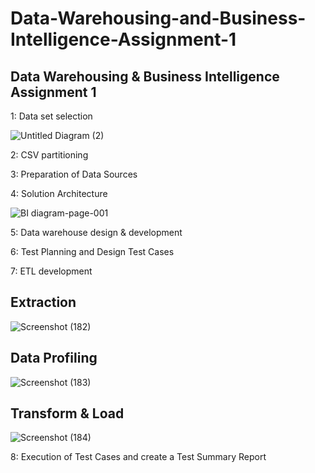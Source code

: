 # Data-Warehousing-and-Business-Intelligence-Assignment-1

Data Warehousing & Business Intelligence Assignment 1
-------------------------------------------------------
 1: Data set selection 
 
 ![Untitled Diagram (2)](https://user-images.githubusercontent.com/53893019/80776161-48feff80-8b7f-11ea-9c86-12e068021d37.jpg)

 2: CSV partitioning
 
 3: Preparation of Data Sources
 
 4: Solution Architecture  
 
![BI diagram-page-001](https://user-images.githubusercontent.com/53893019/80776128-2ec52180-8b7f-11ea-88c9-c776d7d3ca09.jpg)
 
 5: Data warehouse design & development 
 
 6: Test Planning and Design Test Cases
 
 7: ETL development 
  
  Extraction
  --------------
  
 ![Screenshot (182)](https://user-images.githubusercontent.com/53893019/80776256-99765d00-8b7f-11ea-950e-07597f64ad53.png)

  Data Profiling
----------------

![Screenshot (183)](https://user-images.githubusercontent.com/53893019/80776374-e22e1600-8b7f-11ea-8ec7-2562a12e29c8.png)

Transform & Load
---------------------

![Screenshot (184)](https://user-images.githubusercontent.com/53893019/80776422-f96d0380-8b7f-11ea-8f3a-c233a21a58f5.png)

 
 8: Execution of Test Cases and create a Test Summary Report


